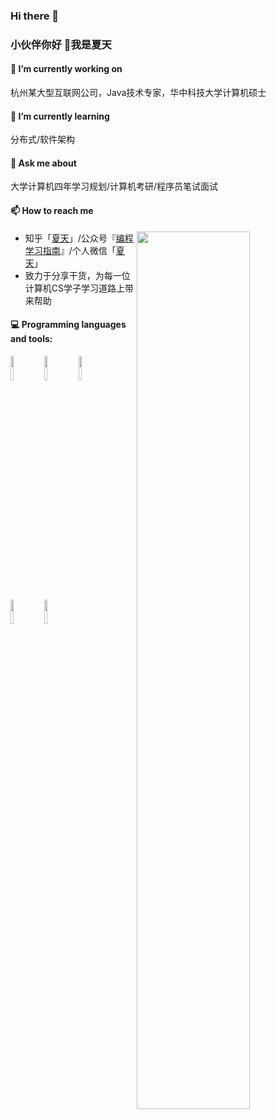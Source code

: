 ### Hi there 👋

### 小伙伴你好 👋我是夏天

#### 🔭 I’m currently working on 

杭州某大型互联网公司，Java技术专家，华中科技大学计算机硕士

#### 🌱 I’m currently learning 

分布式/软件架构

#### 💬 Ask me about 
大学计算机四年学习规划/计算机考研/程序员笔试面试

#### 📫 How to reach me

<img width="60%" align="right" src="https://github-readme-stats.vercel.app/api?username=xiajunhust&show_icons=true&hide_border=true" />

- 知乎「[夏天](https://www.zhihu.com/people/yoghurtxj)」/公众号『[编程学习指南](https://mp.weixin.qq.com/s/a3xRI18zc-Hv-vLIuKG-KA)』/个人微信「[夏天](https://github.com/xiajunhust/awosome-cs/blob/main/%E4%B8%AA%E4%BA%BA%E5%BE%AE%E4%BF%A1.jpg)」
- 致力于分享干货，为每一位计算机CS学子学习道路上带来帮助

#### :computer: Programming languages and tools: 
<code><img width="10%" src="https://www.vectorlogo.zone/logos/java/java-ar21.svg"></code>
<code><img width="10%" src="https://www.vectorlogo.zone/logos/springio/springio-ar21.svg"></code>
<code><img width="10%" src="https://www.vectorlogo.zone/logos/mysql/mysql-ar21.svg"></code>
<code><img width="10%" src="https://www.vectorlogo.zone/logos/apache_rocketmq/apache_rocketmq-ar21.svg"></code>
<code><img width="10%" src="https://www.vectorlogo.zone/logos/apache_flink/apache_flink-ar21.svg"></code>
